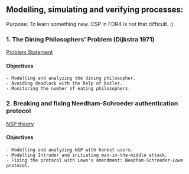 ## Modelling, simulating and verifying processes:

Purpose: To learn something new. CSP in FDR4 is not that difficult. :)

### **1. The Dining Philosophers’ Problem (Dijkstra 1971)**

[Problem Statement](https://en.wikipedia.org/wiki/Dining_philosophers_problem)

#### **Objectives**

	- Modelling and analyzing the dining philosopher.
	- Avoiding deadlock with the help of butler.
	- Monitoring the number of eating philosophers.

### **2. Breaking and fixing Needham-Schroeder authentication protocol**

[NSP theory](https://en.wikipedia.org/wiki/Needham%E2%80%93Schroeder_protocol)

#### **Objectives**

	- Modelling and analyzing NSP with honest users.
	- Modelling Intruder and initiating man-in-the-middle attack.
	- Fixing the protocol with Lowe's amendment: Needham-Schroeder-Lowe protocol.
	
